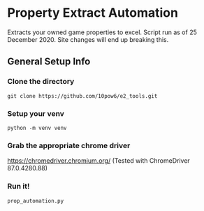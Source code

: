 # Property Extract Automation

Extracts your owned game properties to excel. Script run as of 25 December 2020.  Site changes will end up breaking this.


## General Setup Info

### Clone the directory
```
git clone https://github.com/10pow6/e2_tools.git
```

### Setup your venv
```
python -m venv venv
```

### Grab the appropriate chrome driver
https://chromedriver.chromium.org/
(Tested with ChromeDriver 87.0.4280.88)

### Run it!
```
prop_automation.py
```